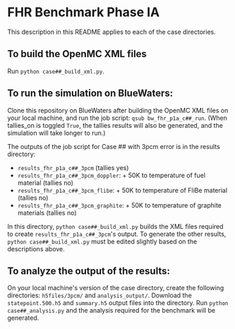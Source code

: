 # FHR Benchmark Phase IA
This description in this README applies to each of the case directories. 

## To build the OpenMC XML files
Run `python case##_build_xml.py`. 

## To run the simulation on BlueWaters:
Clone this repository on BlueWaters after building the OpenMC XML files on your local machine, 
and run the job script: `qsub bw_fhr_p1a_c##_run`. (When tallies_on is toggled `True`, the 
tallies results will also be generated, and the simulation will take longer to run.)

The outputs of the job script for Case ## with 3pcm error is in the results directory: 
- `results_fhr_p1a_c##_3pcm` (tallies yes)
- `results_fhr_p1a_c##_3pcm_doppler`: + 50K to temperature of fuel material (tallies no)
- `results_fhr_p1a_c##_3pcm_flibe`: + 50K to temperature of FliBe material (tallies no)
- `results_fhr_p1a_c##_3pcm_graphite`: + 50K to temperature of graphite materials (tallies no) 

In this directory, `python case##_build_xml.py` builds the XML files required to create  `results_fhr_p1a_c##_3pcm`'s 
output. To generate the other results, `python case##_build_xml.py` must be edited slightly based on the 
descriptions above. 

## To analyze the output of the results:
On your local machine's version of the case directory, create the 
following directories: `h5files/3pcm/` and `analysis_output/`. Download the `statepoint.500.h5` and 
`summary.h5` output files into the directory. Run `python case##_analysis.py` and the analysis
required for the benchmark will be generated. 
